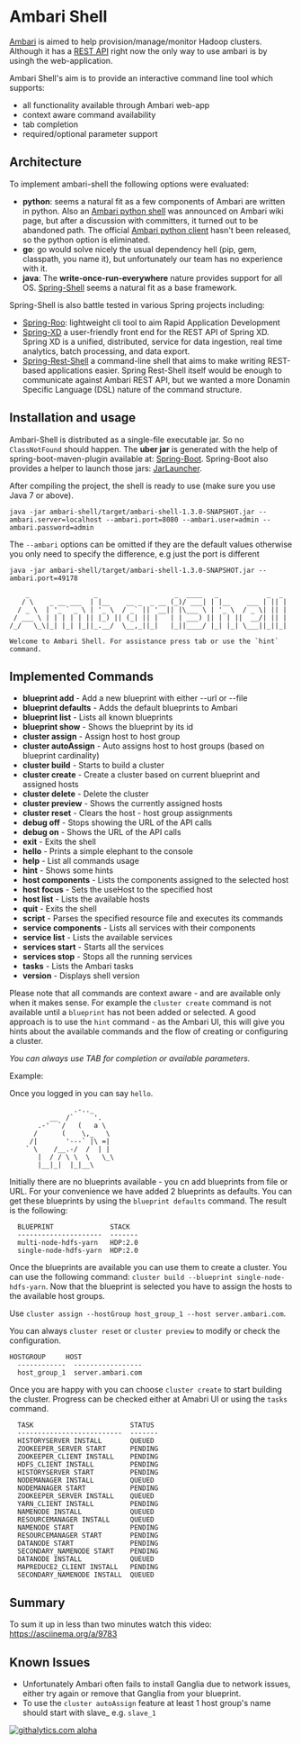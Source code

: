 # Ambari Shell

[Ambari](http://ambari.apache.org/) is aimed to help provision/manage/monitor Hadoop clusters.
Although it has a [REST API](https://github.com/apache/ambari/blob/trunk/ambari-server/docs/api/v1/index.md)
right now the only way to use ambari is by usingh the web-application.

Ambari Shell's aim is to provide an interactive command line tool which supports:

- all functionality available through Ambari web-app
- context aware command availability
- tab completion
- required/optional parameter support

## Architecture

To implement ambari-shell the following options were evaluated:

- **python**: seems a natural fit as a few components of Ambari are written in python. Also
  an [Ambari python shell](https://cwiki.apache.org/confluence/display/AMBARI/Ambari+python+Shell)
  was announced on Ambari wiki page, but after a discussion with committers, it turned out
  to be abandoned path. The official [Ambari python client](https://cwiki.apache.org/confluence/display/AMBARI/Ambari+python+Client)
  hasn't been released, so the python option is eliminated.
- **go**: go would solve nicely the usual dependency hell (pip, gem, classpath, you name it), but unfortunately our
  team has no experience with it.
- **java**: The **write-once-run-everywhere** nature provides support for all OS. [Spring-Shell](http://docs.spring.io/spring-shell/docs/1.0.x/reference/htmlsingle/#preface)
  seems a natural fit as a base framework.

Spring-Shell is also battle tested in various Spring projects including:
- [Spring-Roo](http://projects.spring.io/spring-roo/): lightweight cli tool to aim Rapid Application Development
- [Spring-XD](http://docs.spring.io/spring-xd/docs/1.0.0.BUILD-SNAPSHOT/reference/html) a user-friendly
  front end for the REST API of Spring XD. Spring XD is a unified, distributed,
  service for data ingestion, real time analytics, batch processing, and data export.
- [Spring-Rest-Shell](https://github.com/spring-projects/rest-shell) a command-line shell that aims to make writing REST-based applications easier.
  Spring Rest-Shell itself would be enough to communicate against Ambari REST API, but we wanted a more
  Donamin Specific Language (DSL) nature of the command structure.

## Installation and usage

Ambari-Shell is distributed as a single-file executable jar. So no `ClassNotFound` should happen. The  **uber jar**
is generated with the help of spring-boot-maven-plugin available at: [Spring-Boot](http://docs.spring.io/spring-boot/docs/1.0.1.RELEASE/reference/htmlsingle/#executable-jar).
Spring-Boot also provides a helper to launch those jars: [JarLauncher](http://docs.spring.io/spring-boot/docs/1.0.1.RELEASE/reference/htmlsingle/#executable-jar-launching).

After compiling the project, the shell is ready to use (make sure you use Java 7 or above).

```
java -jar ambari-shell/target/ambari-shell-1.3.0-SNAPSHOT.jar --ambari.server=localhost --ambari.port=8080 --ambari.user=admin --ambari.password=admin
```

The `--ambari` options can be omitted if they are the default values otherwise you only need to specify the difference, e.g just the port is different

```
java -jar ambari-shell/target/ambari-shell-1.3.0-SNAPSHOT.jar --ambari.port=49178
```
```
    _                _                   _  ____   _            _  _
   / \    _ __ ___  | |__    __ _  _ __ (_)/ ___| | |__    ___ | || |
  / _ \  | '_ ` _ \ | '_ \  / _` || '__|| |\___ \ | '_ \  / _ \| || |
 / ___ \ | | | | | || |_) || (_| || |   | | ___) || | | ||  __/| || |
/_/   \_\|_| |_| |_||_.__/  \__,_||_|   |_||____/ |_| |_| \___||_||_|

Welcome to Ambari Shell. For assistance press tab or use the `hint` command.
```

## Implemented Commands

- **blueprint add** - Add a new blueprint with either --url or --file
- **blueprint defaults** - Adds the default blueprints to Ambari
- **blueprint list** - Lists all known blueprints
- **blueprint show** - Shows the blueprint by its id
- **cluster assign** - Assign host to host group
- **cluster autoAssign** - Auto assigns host to host groups (based on blueprint cardinality)
- **cluster build** - Starts to build a cluster
- **cluster create** - Create a cluster based on current blueprint and assigned hosts
- **cluster delete** - Delete the cluster
- **cluster preview** - Shows the currently assigned hosts
- **cluster reset** - Clears the host - host group assignments
- **debug off** - Stops showing the URL of the API calls
- **debug on** - Shows the URL of the API calls
- **exit** - Exits the shell
- **hello** - Prints a simple elephant to the console
- **help** - List all commands usage
- **hint** - Shows some hints
- **host components** - Lists the components assigned to the selected host
- **host focus** - Sets the useHost to the specified host
- **host list** - Lists the available hosts
- **quit** - Exits the shell
- **script** - Parses the specified resource file and executes its commands
- **service components** - Lists all services with their components
- **service list** - Lists the available services
- **services start** - Starts all the services
- **services stop** - Stops all the running services
- **tasks** - Lists the Ambari tasks
- **version** - Displays shell version

Please note that all commands are context aware - and are available only when it makes sense.
For example the `cluster create` command is not available until a `blueprint` has not been added or selected.
A good approach is to use the `hint` command - as the Ambari UI, this will give you hints about the available commands and the flow of creating or configuring a cluster.

*You can always use TAB for completion or available parameters.*

Example:

Once you logged in you can say `hello`.

                    .-.._
              __  /`     '.
           .-'  `/   (   a \
          /      (    \,_   \
         /|       '---` |\ =|
        ` \    /__.-/  /  | |
           |  / / \ \  \   \_\
           |__|_|  |_|__\

Initially there are no blueprints available - you cn add blueprints from file or URL. For your convenience we have added 2 blueprints as defaults.
You can get these blueprints by using the `blueprint defaults` command. The result is the following:
```
  BLUEPRINT              STACK
  ---------------------  -------
  multi-node-hdfs-yarn   HDP:2.0
  single-node-hdfs-yarn  HDP:2.0
```

Once the blueprints are available you can use them to create a cluster. You can use the following command: `cluster build --blueprint single-node-hdfs-yarn`.
Now that the blueprint is selected you have to assign the hosts to the available host groups.

Use `cluster assign --hostGroup host_group_1 --host server.ambari.com`.

You can always `cluster reset` or `cluster preview` to modify or check the configuration.
```
HOSTGROUP     HOST
  ------------  -----------------
  host_group_1  server.ambari.com
```

Once you are happy with you can choose `cluster create` to start building the cluster. Progress can be checked either at Amabri UI or using the `tasks` command.
```
  TASK                        STATUS
  --------------------------  -------
  HISTORYSERVER INSTALL       QUEUED
  ZOOKEEPER_SERVER START      PENDING
  ZOOKEEPER_CLIENT INSTALL    PENDING
  HDFS_CLIENT INSTALL         PENDING
  HISTORYSERVER START         PENDING
  NODEMANAGER INSTALL         QUEUED
  NODEMANAGER START           PENDING
  ZOOKEEPER_SERVER INSTALL    QUEUED
  YARN_CLIENT INSTALL         PENDING
  NAMENODE INSTALL            QUEUED
  RESOURCEMANAGER INSTALL     QUEUED
  NAMENODE START              PENDING
  RESOURCEMANAGER START       PENDING
  DATANODE START              PENDING
  SECONDARY_NAMENODE START    PENDING
  DATANODE INSTALL            QUEUED
  MAPREDUCE2_CLIENT INSTALL   PENDING
  SECONDARY_NAMENODE INSTALL  QUEUED
```

## Summary
To sum it up in less than two minutes watch this video:
https://asciinema.org/a/9783

## Known Issues
- Unfortunately Ambari often fails to install Ganglia due to network issues, either try again or remove that Ganglia from your blueprint.
- To use the ```cluster autoAssign``` feature at least 1 host group's name should start with slave_ e.g. ```slave_1```

[![githalytics.com alpha](https://cruel-carlota.pagodabox.com/da1aff134f981b790d7870262731514e "githalytics.com")](http://githalytics.com/sequenceiq/ambari-shell)


